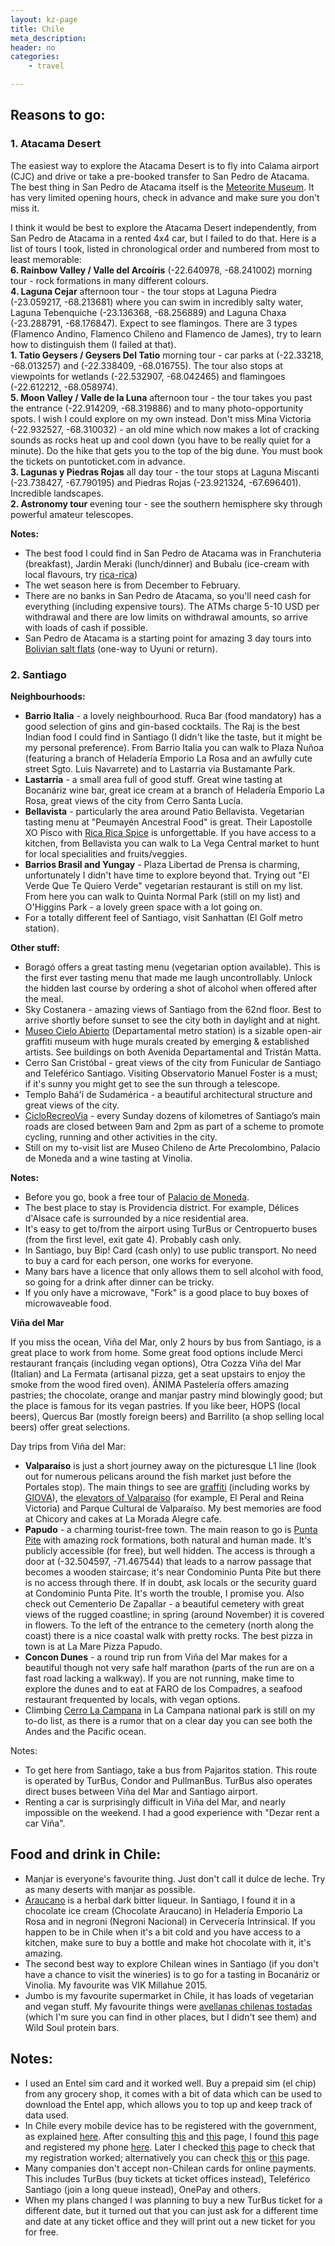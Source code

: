 ```yaml
---
layout: kz-page
title: Chile
meta_description: 
header: no
categories:
    - travel

---
```


## Reasons to go:

### <a name="atacama"></a> 1. Atacama Desert

The easiest way to explore the Atacama Desert is to fly into Calama airport (CJC) and drive or take a pre-booked transfer to San Pedro de Atacama. The best thing in San Pedro de Atacama itself is the [Meteorite Museum](https://www.museodelmeteorito.cl/). It has very limited opening hours, check in advance and make sure you don't miss it.

I think it would be best to explore the Atacama Desert independently, from San Pedro de Atacama in a rented 4x4 car, but I failed to do that. Here is a list of tours I took, listed in chronological order and numbered from most to least memorable:  
**6. Rainbow Valley / Valle del Arcoíris** (-22.640978, -68.241002) morning tour - rock formations in many different colours.  
**4. Laguna Cejar** afternoon tour - the tour stops at Laguna Piedra (-23.059217, -68.213681) where you can swim in incredibly salty water, Laguna Tebenquiche (-23.136368, -68.256889) and Laguna Chaxa (-23.288791, -68.176847). Expect to see flamingos. There are 3 types (Flamenco Andino, Flamenco Chileno and Flamenco de James), try to learn how to distinguish them (I failed at that).  
**1. Tatio Geysers / Geysers Del Tatio** morning tour - car parks at (-22.33218, -68.013257) and (-22.338409, -68.016755). The tour also stops at viewpoints for wetlands (-22.532907, -68.042465) and flamingoes (-22.612212, -68.058974).  
**5. Moon Valley / Valle de la Luna** afternoon tour - the tour takes you past the entrance (-22.914209, -68.319886) and to many photo-opportunity spots. I wish I could explore on my own instead. Don't miss Mina Victoria (-22.932527, -68.310032) - an old mine which now makes a lot of cracking sounds as rocks heat up and cool down (you have to be really quiet for a minute). Do the hike that gets you to the top of the big dune. You must book the tickets on puntoticket.com in advance.  
**3. Lagunas y Piedras Rojas** all day tour - the tour stops at Laguna Miscanti (-23.738427, -67.790195) and Piedras Rojas (-23.921324, -67.696401). Incredible landscapes.  
**2. Astronomy tour** evening tour - see the southern hemisphere sky through powerful amateur telescopes.  

**Notes:**
* The best food I could find in San Pedro de Atacama was in Franchuteria (breakfast), Jardin Meraki (lunch/dinner) and Bubalu (ice-cream with local flavours, try [rica-rica](https://www.explora.com/plants-in-chile/))
* The wet season here is from December to February.
* There are no banks in San Pedro de Atacama, so you'll need cash for everything (including expensive tours). The ATMs charge 5-10 USD per withdrawal and there are low limits on withdrawal amounts, so arrive with loads of cash if possible.
* San Pedro de Atacama is a starting point for amazing 3 day tours into [Bolivian salt flats](/travel/bolivia/#salt) (one-way to Uyuni or return).

### <a name="santiago"></a> 2. Santiago

**Neighbourhoods:**
* **Barrio Italia** - a lovely neighbourhood. Ruca Bar (food mandatory) has a good selection of gins and gin-based cocktails. The Raj is the best Indian food I could find in Santiago (I didn't like the taste, but it might be my personal preference). From Barrio Italia you can walk to Plaza Ñuñoa (featuring a branch of Heladería Emporio La Rosa and an awfully cute street Sgto. Luis Navarrete) and to Lastarria via Bustamante Park.
* **Lastarria** - a small area full of good stuff. Great wine tasting at Bocanáriz wine bar, great ice cream at a branch of Heladería Emporio La Rosa, great views of the city from Cerro Santa Lucía.
* **Bellavista** - particularly the area around Patio Bellavista. Vegetarian tasting menu at "Peumayén Ancestral Food" is great. Their Lapostolle XO Pisco with [Rica Rica Spice](https://www.explora.com/plants-in-chile/) is unforgettable. If you have access to a kitchen, from Bellavista you can walk to La Vega Central market to hunt for local specialities and fruits/veggies.
* **Barrios Brasil and Yungay** - Plaza Libertad de Prensa is charming, unfortunately I didn't have time to explore beyond that. Trying out "El Verde Que Te Quiero Verde" vegetarian restaurant is still on my list. From here you can walk to Quinta Normal Park (still on my list) and O'Higgins Park - a lovely green space with a lot going on.
* For a totally different feel of Santiago, visit Sanhattan (El Golf metro station).

**Other stuff:**
* Boragó offers a great tasting menu (vegetarian option available). This is the first ever tasting menu that made me laugh uncontrollably. Unlock the hidden last course by ordering a shot of alcohol when offered after the meal. 
* Sky Costanera - amazing views of Santiago from the 62nd floor. Best to arrive shortly before sunset to see the city both in daylight and at night.
* [Museo Cielo Abierto](https://goo.gl/maps/W5AHjtWSWxsYXjsC9) (Departamental metro station) is a sizable open-air graffiti museum with huge murals created by emerging & established artists. See buildings on both Avenida Departamental and Tristán Matta.
* Cerro San Cristóbal - great views of the city from Funicular de Santiago and Teleférico Santiago. Visiting Observatorio Manuel Foster is a must; if it's sunny you might get to see the sun through a telescope.
* Templo Bahá'í de Sudamérica - a beautiful architectural structure and great views of the city.
* [CicloRecreoVia](https://www.plataformaurbana.cl/archive/2016/09/23/ciclorecreovia-tendra-un-nuevo-circuito-en-la-reina/mapa-ciclorecreovia-santiago-la-reina/) - every Sunday dozens of kilometres of Santiago’s main roads are closed between 9am and 2pm as part of a scheme to promote cycling, running and other activities in the city. 
* Still on my to-visit list are Museo Chileno de Arte Precolombino, Palacio de Moneda and a wine tasting at Vinolia.

**Notes:**
* Before you go, book a free tour of [Palacio de Moneda](https://visitasguiadas.presidencia.cl/).
* The best place to stay is Providencia district. For example, Délices d'Alsace cafe is surrounded by a nice residential area.
* It's easy to get to/from the airport using TurBus or Centropuerto buses (from the first level, exit gate 4). Probably cash only.
* In Santiago, buy Bip! Card (cash only) to use public transport. No need to buy a card for each person, one works for everyone.
* Many bars have a licence that only allows them to sell alcohol with food, so going for a drink after dinner can be tricky. 
* If you only have a microwave, "Fork" is a good place to buy boxes of microwaveable food.

**Viña del Mar**

If you miss the ocean, Viña del Mar, only 2 hours by bus from Santiago, is a great place to work from home. Some great food options include Merci restaurant français (including vegan options), Otra Cozza Viña del Mar (Italian) and La Fermata (artisanal pizza, get a seat upstairs to enjoy the smoke from the wood fired oven). ÁNIMA Pastelería offers amazing pastries; the chocolate, orange and manjar pastry mind blowingly good; but the place is famous for its vegan pastries. If you like beer, HOPS (local beers), Quercus Bar (mostly foreign beers) and Barrilito (a shop selling local beers) offer great selections.

Day trips from Viña del Mar:
* **Valparaíso** is just a short journey away on the picturesque L1 line (look out for numerous pelicans around the fish market just before the Portales stop). The main things to see are [graffiti](https://vagabundler.com/chile/streetart-map-valparaiso/) (including works by [GIOVA](https://www.valpoinspira.cl/index.php/artes/622-giova-arte-en-los-muros-de-valparaiso)), the [elevators of Valparaíso](https://www.atlasobscura.com/places/elevators-of-valparaiso) (for example, El Peral and Reina Victoria) and Parque Cultural de Valparaíso. My best memories are food at Chicory and cakes at La Morada Alegre cafe.
* **Papudo** - a charming tourist-free town. The main reason to go is [Punta Pite](https://www.atlasobscura.com/places/punta-pite) with amazing rock formations, both natural and human made. It's publicly accessible (for free), but well hidden. The access is through a door at (-32.504597, -71.467544) that leads to a narrow passage that becomes a wooden staircase; it's near Condominio Punta Pite but there is no access through there. If in doubt, ask locals or the security guard at Condominio Punta Pite. It's worth the trouble, I promise you. Also check out Cementerio De Zapallar - a beautiful cemetery with great views of the rugged coastline; in spring (around November) it is covered in flowers. To the left of the entrance to the cemetery (north along the coast) there is a nice coastal walk with pretty rocks. The best pizza in town is at La Mare Pizza Papudo.
* **Concon Dunes** - a round trip run from Viña del Mar makes for a beautiful though not very safe half marathon (parts of the run are on a fast road lacking a walkway). If you are not running, make time to explore the dunes and to eat at FARO de los Compadres, a seafood restaurant frequented by locals, with vegan options.
* Climbing [Cerro La Campana](https://www.sereneqchen.com/2018/10/travel-guide-la-campana-national-park/) in La Campana national park is still on my to-do list, as there is a rumor that on a clear day you can see both the Andes and the Pacific ocean.

Notes:
* To get here from Santiago, take a bus from Pajaritos station. This  route is operated by TurBus, Condor and PullmanBus. TurBus also operates direct buses between Viña del Mar and Santiago airport.
* Renting a car is surprisingly difficult in Viña del Mar, and nearly impossible on the weekend. I had a good experience with "Dezar rent a car Viña".



## Food and drink in Chile:

* Manjar is everyone's favourite thing. Just don't call it dulce de leche. Try as many deserts with manjar as possible. 
* [Araucano](https://www.diffordsguide.com/beer-wine-spirits/6960/bitter-araucano-bitter-brusco) is a herbal dark bitter liqueur. In Santiago, I found it in a chocolate ice cream (Chocolate Araucano) in Heladería Emporio La Rosa and in negroni (Negroni Nacional) in Cervecería Intrinsical. If you happen to be in Chile when it's a bit cold and you have access to a kitchen, make sure to buy a bottle and make hot chocolate with it, it's amazing.
* The second best way to explore Chilean wines in Santiago (if you don't have a chance to visit the wineries) is to go for a tasting in Bocanáriz or Vinolia. My favourite was VIK Millahue 2015.
* Jumbo is my favourite supermarket in Chile, it has loads of vegetarian and vegan stuff. My favourite things were [avellanas chilenas tostadas](https://www.jumbo.cl/avellana-nacional-alto-la-cruz-tostada-120-g/p) (which I'm sure you can find in other places, but I didn't see them) and Wild Soul protein bars.



## Notes:

* I used an Entel sim card and it worked well. Buy a prepaid sim (el chip) from any grocery shop, it comes with a bit of data which can be used to download the Entel app, which allows you to top up and keep track of data used.
* In Chile every mobile device has to be registered with the government, as explained [here](https://multibanda.cl/soy-extranjero-foreigner/). After consulting [this](https://multibanda.cl/empresas-certificadoras/) and [this](https://multibanda.cl/ia/) page, I found [this](https://www.samsung.com/cl/normativamultibanda/) page and registered my phone [here](https://samsungmultibanda.cl/). Later I checked [this](http://www.entel.cl/nueva-normativa/) page to check that my registration worked; alternatively you can check [this](http://www.vtr.com/productos/consulta-imei) or [this](http://www.wom.cl/sello-multibandas/) page.
* Many companies don't accept non-Chilean cards for online payments. This includes TurBus (buy tickets at ticket offices instead), Teleférico Santiago (join a long queue instead), OnePay and others.
* When my plans changed I was planning to buy a new TurBus ticket for a different date, but it turned out that you can just ask for a different time and date at any ticket office and they will print out a new ticket for you for free.
